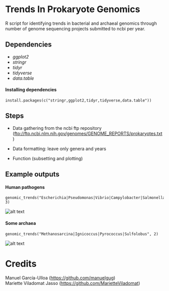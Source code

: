 Trends In Prokaryote Genomics
===============================

R script for identifying trends in bacterial and archaeal genomics through number of genome sequencing projects submitted to ncbi per year.

## Dependencies
* _ggplot2_
* _stringr_
* _tidyr_
* _tidyverse_
* _data.table_

#### Installing dependencies 

    install.packages(c("stringr,ggplot2,tidyr,tidyverse,data.table"))

## Steps
* Data gathering from the ncbi ftp repository (ftp://ftp.ncbi.nlm.nih.gov/genomes/GENOME_REPORTS/prokaryotes.txt)

* Data formatting: leave only genera and years

* Function (subsetting and plotting)

## Example outputs

#### Human pathogens

    genomic_trends("Escherichia|Pseudomonas|Vibrio|Campylobacter|Salmonella|Brucella", 3)
    
![alt text](https://github.com/manuelgug/trends-in-prokaryote-genomics/blob/main/example_outputs/human_pathogens.png?raw=true)

#### Some archaea

    genomic_trends("Methanosarcina|Ignicoccus|Pyrococcus|Sulfolobus", 2)

![alt text](https://github.com/manuelgug/trends-in-prokaryote-genomics/blob/main/example_outputs/some_archaea.png?raw=true)


# Credits
Manuel García-Ulloa (https://github.com/manuelgug)  
Mariette Viladomat Jasso (https://github.com/MarietteViladomat)
